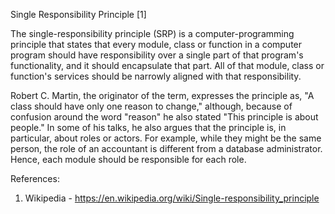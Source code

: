 Single Responsibility Principle [1]

The single-responsibility principle (SRP) is a computer-programming principle that states that every module, class or function in a computer program should have responsibility over a single part of that program's functionality, and it should encapsulate that part. All of that module, class or function's services should be narrowly aligned with that responsibility.

Robert C. Martin, the originator of the term, expresses the principle as, "A class should have only one reason to change," although, because of confusion around the word "reason" he also stated "This principle is about people." In some of his talks, he also argues that the principle is, in particular, about roles or actors. For example, while they might be the same person, the role of an accountant is different from a database administrator. Hence, each module should be responsible for each role.







References:
1. Wikipedia - https://en.wikipedia.org/wiki/Single-responsibility_principle
